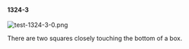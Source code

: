#### 1324-3
![test-1324-3-0.png](https://github.com/lil-lab/nlvr/raw/master/nlvr/test/images/6/test-1324-3-0.png "test-1324-3-0.png")

There are two squares closely touching the bottom of a box.